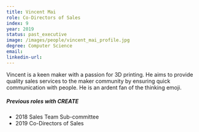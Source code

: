 ```yaml
---
title: Vincent Mai
role: Co-Directors of Sales
index: 9
year: 2019
status: past_executive
image: /images/people/vincent_mai_profile.jpg
degree: Computer Science
email:
linkedin-url:
---
```

Vincent is a keen maker with a passion for 3D printing. He aims to provide quality sales services to the maker community by ensuring quick communication with people. He is an ardent fan of the thinking emoji.

##### Previous roles with CREATE

- 2018 Sales Team Sub-committee
- 2019 Co-Directors of Sales

